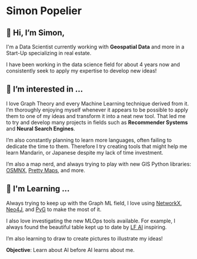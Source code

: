 # Simon Popelier

## 👋 Hi, I’m Simon,

I'm a Data Scientist currently working with **Geospatial Data** and more in a Start-Up specializing in real estate.

I have been working in the data science field for about 4 years now and consistently seek to apply my expertise to develop new ideas! 

## 👀 I’m interested in ...

I love Graph Theory and every Machine Learning technique derived from it. I’m thoroughly enjoying myself whenever it appears to be possible to apply them to one of my ideas and transform it into a neat new tool. That led me to try and develop many projects in fields such as **Recommender Systems** and **Neural Search Engines**.

I’m also constantly planning to learn more languages, often failing to dedicate the time to them. Therefore I try creating tools that might help me learn Mandarin, or Japanese despite my lack of time investment.

I’m also a map nerd, and always trying to play with new GIS Python libraries: [OSMNX](https://github.com/gboeing/osmnx), [Pretty Maps](https://github.com/marceloprates/prettymaps), and more.

## 🌱 I'm Learning ...

Always trying to keep up with the Graph ML field, I love using [NetworkX](https://github.com/networkx), [Neo4J](https://github.com/neo4j), and [PyG](https://github.com/pyg-team/pytorch_geometric) to make the most of it.

I also love investigating the new MLOps tools available. For example, I always found the beautiful table kept up to date by [LF AI](https://landscape.lfai.foundation/) inspiring.

I’m also learning to draw to create pictures to illustrate my ideas!

**Objective**: Learn about AI before AI learns about me.
